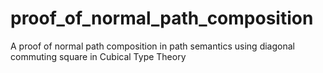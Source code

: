 # proof_of_normal_path_composition
A proof of normal path composition in path semantics using diagonal commuting square in Cubical Type Theory
